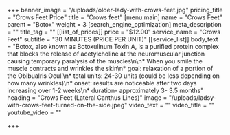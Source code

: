 +++
banner_image = "/uploads/older-lady-with-crows-feet.jpg"
pricing_title = "Crows Feet Price"
title = "Crows feet"
[menu.main]
name = "Crows Feet"
parent = "Botox"
weight = 3
[search_engine_optimization]
meta_description = ""
title_tag = ""
[[list_of_prices]]
price = "$12.00"
service_name = "Crows Feet"
subtitle = "30 MINUTES (PRICE PER UNIT)"
[[service_list]]
body_text = "Botox, also known as Botoxulinum Toxin A, is a purified protein complex that blocks the release of acetylcholine at the neuromuscular junction causing temporary paralysis of the muscles\n\n* When you smile the muscle contracts and wrinkles the skin\n* goal: relaxation of a portion of the Obibualris Oculi\n* total units: 24-30 units (could be less depending on how many wrinkles)\n* onset: results are noticeable after two days increasing over 1-2 weeks\n* duration- approximately 3- 3.5 months"
heading = "Crows Feet (Lateral Canthus Lines)"
image = "/uploads/ladsy-with-crows-feet-turned-on-the-side.jpeg"
video_text = ""
video_title = ""
youtube_video = ""

+++

